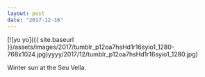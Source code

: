 ```yaml
---
layout: post
date: "2017-12-16"
---
```


[![yo yo]({{ site.baseurl }}/assets/images/2017/tumblr_p12oa7hsHd1r16syio1_1280-768x1024.jpg)yyyy/2017/12/tumblr_p12oa7hsHd1r16syio1_1280.jpg)

Winter sun at the Seu Vella.
